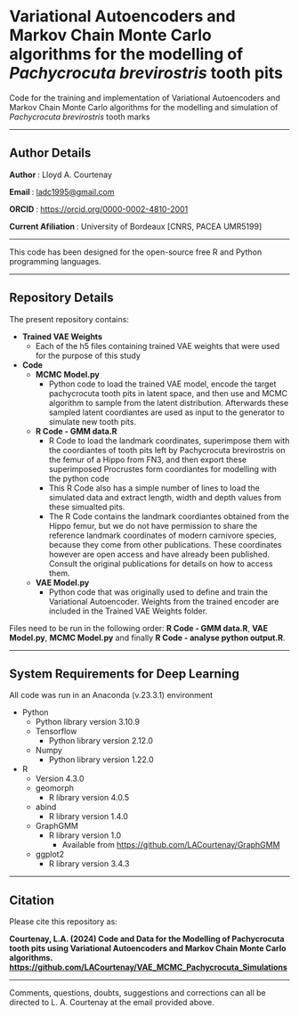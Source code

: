 # Variational Autoencoders and Markov Chain Monte Carlo algorithms for the modelling of <i>Pachycrocuta brevirostris</i> tooth pits
Code for the training and implementation of Variational Autoencoders and Markov Chain Monte Carlo algorithms for the modelling and simulation of <i>Pachycrocuta brevirostris</i> tooth marks

-----------------------------------------------------------------------------------------------------------------

## <b> Author Details </b>

<b> Author </b>: Lloyd A. Courtenay

<b> Email </b>: ladc1995@gmail.com

<b> ORCID </b>: https://orcid.org/0000-0002-4810-2001

<b> Current Afiliation </b>: University of Bordeaux [CNRS, PACEA UMR5199]

---------------------------------------------------------------------------------------------------

This code has been designed for the open-source free R and Python programming languages.

---------------------------------------------------------------------------------------------------

## <b> Repository Details </b>

The present repository contains:

* <b> Trained VAE Weights </b>
  * Each of the h5 files containing trained VAE weights that were used for the purpose of this study
* <b> Code </b>
  * <b>MCMC Model.py</b>
    * Python code to load the trained VAE model, encode the target pachycrocuta tooth pits in latent space, and then use and MCMC algorithm to sample from the latent distribution. Afterwards these sampled latent coordiantes are used as input to the generator to simulate new tooth pits.
  * <b>R Code - GMM data.R</b>
    * R Code to load the landmark coordinates, superimpose them with the coordiantes of tooth pits left by Pachycrocuta brevirostris on the femur of a Hippo from FN3, and then export these superimposed Procrustes form coordiantes for modelling with the python code
    * This R Code also has a simple number of lines to load the simulated data and extract length, width and depth values from these simualted pits.
    * The R Code contains the landmark coordiantes obtained from the Hippo femur, but we do not have permission to share the reference landmark coordinates of modern carnivore species, because they come from other publications. These coordinates however are open access and have already been published. Consult the original publications for details on how to access them.
  * <b>VAE Model.py</b>
      * Python code that was originally used to define and train the Variational Autoencoder. Weights from the trained encoder are included in the Trained VAE Weights folder.

Files need to be run in the following order: <b>R Code - GMM data.R</b>, <b>VAE Model.py</b>, <b>MCMC Model.py</b> and finally <b>R Code - analyse python output.R</b>.

--------------------------------------------------------

## <b> System Requirements for Deep Learning </b>

All code was run in an Anaconda (v.23.3.1) environment

* Python
  * Python library version 3.10.9
  * Tensorflow
    * Python library version 2.12.0
  * Numpy
    * Python library version 1.22.0
* R
  * Version 4.3.0
  * geomorph
    * R library version 4.0.5
  * abind
    * R library version 1.4.0
  * GraphGMM
    * R library version 1.0
      * Available from https://github.com/LACourtenay/GraphGMM
  * ggplot2 
    * R library version 3.4.3

--------------------------------------------------------

## <b> Citation </b>

Please cite this repository as:

 <b> Courtenay, L.A. (2024) Code and Data for the Modelling of Pachycrocuta tooth pits using Variational Autoencoders and Markov Chain Monte Carlo algorithms. https://github.com/LACourtenay/VAE_MCMC_Pachycrocuta_Simulations </b>

--------------------------------------------------------

Comments, questions, doubts, suggestions and corrections can all be directed to L. A. Courtenay at the email provided above.
